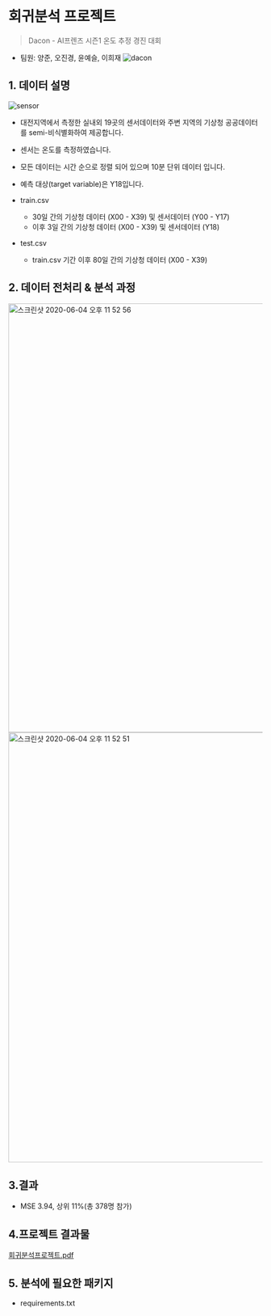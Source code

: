 # 회귀분석 프로젝트

> Dacon - AI프렌즈 시즌1 온도 추정 경진 대회
- 팀원: 양준, 오진경, 윤예슬, 이희재
![dacon](https://user-images.githubusercontent.com/60166667/78556644-4ba15a00-784a-11ea-939a-e5862cb13644.png)


## 1. 데이터 설명
![sensor](https://user-images.githubusercontent.com/60166667/78556685-61af1a80-784a-11ea-9e0d-624f38f94810.png)
 - 대전지역에서 측정한 실내외 19곳의 센서데이터와 주변 지역의 기상청 공공데이터를 semi-비식별화하여 제공합니다.
 - 센서는 온도를 측정하였습니다.
 - 모든 데이터는 시간 순으로 정렬 되어 있으며 10분 단위 데이터 입니다.
 - 예측 대상(target variable)은 Y18입니다.

 - train.csv
    - 30일 간의 기상청 데이터 (X00 - X39) 및 센서데이터 (Y00 - Y17)
    - 이후 3일 간의 기상청 데이터 (X00 - X39) 및 센서데이터 (Y18)

 - test.csv
    - train.csv 기간 이후 80일 간의 기상청 데이터 (X00 - X39)

## 2. 데이터 전처리 & 분석 과정
<img width="849" alt="스크린샷 2020-06-04 오후 11 52 56" src="https://user-images.githubusercontent.com/60166667/83772674-9874a600-a6be-11ea-8475-f4026fc2d81b.png">
<img width="851" alt="스크린샷 2020-06-04 오후 11 52 51" src="https://user-images.githubusercontent.com/60166667/83772705-a0344a80-a6be-11ea-9db3-f1701dd30b91.png">

## 3.결과
 - MSE 3.94, 상위 11%(총 378명 참가) 
 
 
## 4.프로젝트 결과물

[회귀분석프로젝트.pdf](https://github.com/DS-Heejae/linear-regression-project-dacon/files/4730849/default.pdf)



## 5. 분석에 필요한 패키지
 - requirements.txt

